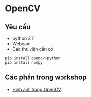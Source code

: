 # OpenCV
## Yêu cầu
- python 3.7
- Webcam
- Các thư viện cần có
```
pip install opencv-python
pip install numpy
```
## Các phần trong workshop
- [Hình ảnh trong OpenCV](image.ipynb)



